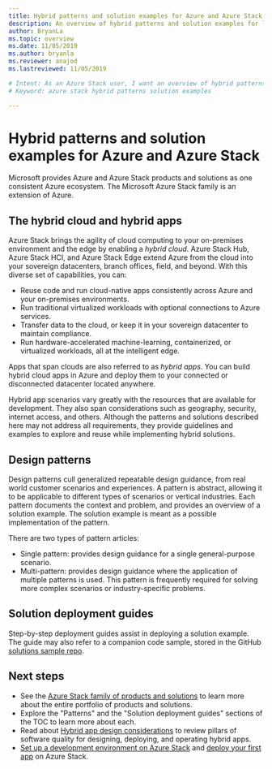 ```yaml
---
title: Hybrid patterns and solution examples for Azure and Azure Stack Hub
description: An overview of hybrid patterns and solution examples for learning and building hybrid solutions on Azure and Azure Stack Hub.
author: BryanLa
ms.topic: overview
ms.date: 11/05/2019
ms.author: bryanla
ms.reviewer: anajod
ms.lastreviewed: 11/05/2019

# Intent: As an Azure Stack user, I want an overview of hybrid patterns and solution examples so I can learn about building hybrid solutions on Azure and Azure Stack.
# Keyword: azure stack hybrid patterns solution examples

---
```


# Hybrid patterns and solution examples for Azure and Azure Stack

Microsoft provides Azure and Azure Stack products and solutions as one consistent Azure ecosystem. The Microsoft Azure Stack family is an extension of Azure.

## The hybrid cloud and hybrid apps

Azure Stack brings the agility of cloud computing to your on-premises environment and the edge by enabling a *hybrid cloud*. Azure Stack Hub, Azure Stack HCI, and Azure Stack Edge extend Azure from the cloud into your sovereign datacenters, branch offices, field, and beyond. With this diverse set of capabilities, you can:

- Reuse code and run cloud-native apps consistently across Azure and your on-premises environments.
- Run traditional virtualized workloads with optional connections to Azure services.
- Transfer data to the cloud, or keep it in your sovereign datacenter to maintain compliance.
- Run hardware-accelerated machine-learning, containerized, or virtualized workloads, all at the intelligent edge.

Apps that span clouds are also referred to as *hybrid apps*. You can build hybrid cloud apps in Azure and deploy them to your connected or disconnected datacenter located anywhere.

Hybrid app scenarios vary greatly with the resources that are available for development. They also span considerations such as geography, security, internet access, and others. Although the patterns and solutions described here may not address all requirements, they provide guidelines and examples to explore and reuse while implementing hybrid solutions.

## Design patterns

Design patterns cull generalized repeatable design guidance, from real world customer scenarios and experiences. A pattern is abstract, allowing it to be applicable to different types of scenarios or vertical industries. Each pattern documents the context and problem, and provides an overview of a solution example. The solution example is meant as a possible implementation of the pattern.

There are two types of pattern articles:

- Single pattern: provides design guidance for a single general-purpose scenario.
- Multi-pattern: provides design guidance where the application of multiple patterns is used. This pattern is frequently required for solving more complex scenarios or industry-specific problems.

## Solution deployment guides

Step-by-step deployment guides assist in deploying a solution example. The guide may also refer to a companion code sample, stored in the GitHub [solutions sample repo](https://github.com/Azure-Samples/azure-intelligent-edge-patterns).

## Next steps

- See the [Azure Stack family of products and solutions](/azure-stack) to learn more about the entire portfolio of products and solutions.
- Explore the "Patterns" and the "Solution deployment guides" sections of the TOC to learn more about each.
- Read about [Hybrid app design considerations](overview-app-design-considerations.md) to review pillars of software quality for designing, deploying, and operating hybrid apps.
- [Set up a development environment on Azure Stack](/azure-stack/user/azure-stack-dev-start) and [deploy your first app](/azure-stack/user/azure-stack-dev-start-deploy-app) on Azure Stack.
